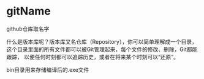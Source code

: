 # gitName

github仓库取名字

什么是版本库呢？版本库又名仓库（Repository），你可以简单理解成一个目录，这个目录里面的所有文件都可以被Git管理起来，每个文件的修改、删除，Git都能跟踪，
以便任何时刻都可以追踪历史，或者在将来某个时刻可以“还原”。

bin目录用来存储编译后的.exe文件